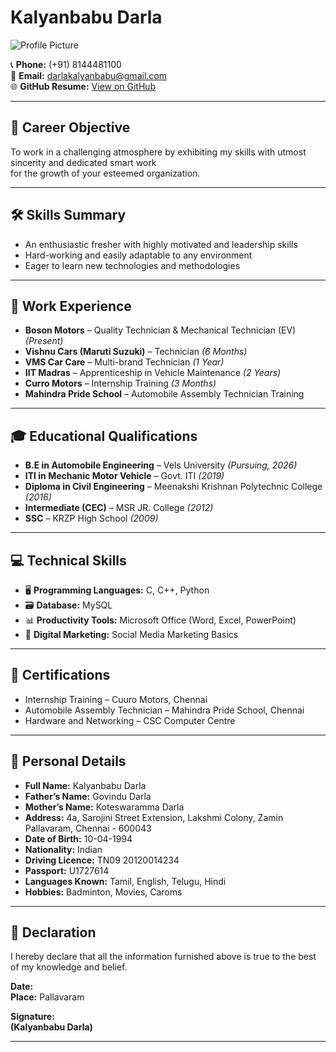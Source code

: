 # Kalyanbabu Darla

![Profile Picture](your-photo.jpg)

📞 **Phone:** (+91) 8144481100  
📧 **Email:** darlakalyanbabu@gmail.com  
🌐 **GitHub Resume:** [View on GitHub](https://github.com/yourusername/your-resume-repo)

---

## 🎯 Career Objective

To work in a challenging atmosphere by exhibiting my skills with utmost sincerity and dedicated smart work  
for the growth of your esteemed organization.

---

## 🛠️ Skills Summary

- An enthusiastic fresher with highly motivated and leadership skills  
- Hard-working and easily adaptable to any environment  
- Eager to learn new technologies and methodologies

---

## 🧰 Work Experience

- **Boson Motors** – Quality Technician & Mechanical Technician (EV) *(Present)*  
- **Vishnu Cars (Maruti Suzuki)** – Technician *(6 Months)*  
- **VMS Car Care** – Multi-brand Technician *(1 Year)*  
- **IIT Madras** – Apprenticeship in Vehicle Maintenance *(2 Years)*  
- **Curro Motors** – Internship Training *(3 Months)*  
- **Mahindra Pride School** – Automobile Assembly Technician Training

---

## 🎓 Educational Qualifications

- **B.E in Automobile Engineering** – Vels University *(Pursuing, 2026)*  
- **ITI in Mechanic Motor Vehicle** – Govt. ITI *(2019)*  
- **Diploma in Civil Engineering** – Meenakshi Krishnan Polytechnic College *(2016)*  
- **Intermediate (CEC)** – MSR JR. College *(2012)*  
- **SSC** – KRZP High School *(2009)*

---

## 💻 Technical Skills

- 🖥️ **Programming Languages:** C, C++, Python  
- 🗃️ **Database:** MySQL  
- 📊 **Productivity Tools:** Microsoft Office (Word, Excel, PowerPoint)  
- 📣 **Digital Marketing:** Social Media Marketing Basics

---

## 🏅 Certifications

- Internship Training – Cuuro Motors, Chennai  
- Automobile Assembly Technician – Mahindra Pride School, Chennai  
- Hardware and Networking – CSC Computer Centre

---

## 👤 Personal Details

- **Full Name:** Kalyanbabu Darla  
- **Father’s Name:** Govindu Darla  
- **Mother’s Name:** Koteswaramma Darla  
- **Address:** 4a, Sarojini Street Extension, Lakshmi Colony, Zamin Pallavaram, Chennai - 600043  
- **Date of Birth:** 10-04-1994  
- **Nationality:** Indian  
- **Driving Licence:** TN09 20120014234  
- **Passport:** U1727614  
- **Languages Known:** Tamil, English, Telugu, Hindi  
- **Hobbies:** Badminton, Movies, Caroms

---

## 📜 Declaration

I hereby declare that all the information furnished above is true to the best of my knowledge and belief.  

**Date:**  
**Place:** Pallavaram  

**Signature:**  
**(Kalyanbabu Darla)**

---
